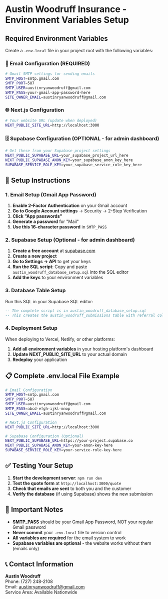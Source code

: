 # Austin Woodruff Insurance - Environment Variables Setup

## Required Environment Variables

Create a `.env.local` file in your project root with the following variables:

### 📧 Email Configuration (REQUIRED)
```bash
# Gmail SMTP settings for sending emails
SMTP_HOST=smtp.gmail.com
SMTP_PORT=587
SMTP_USER=austinryanwoodruff@gmail.com
SMTP_PASS=your-gmail-app-password-here
SITE_OWNER_EMAIL=austinryanwoodruff@gmail.com
```

### 🌐 Next.js Configuration
```bash
# Your website URL (update when deployed)
NEXT_PUBLIC_SITE_URL=http://localhost:3000
```

### 🗄️ Supabase Configuration (OPTIONAL - for admin dashboard)
```bash
# Get these from your Supabase project settings
NEXT_PUBLIC_SUPABASE_URL=your_supabase_project_url_here
NEXT_PUBLIC_SUPABASE_ANON_KEY=your_supabase_anon_key_here
SUPABASE_SERVICE_ROLE_KEY=your_supabase_service_role_key_here
```

## 🔧 Setup Instructions

### 1. Email Setup (Gmail App Password)
1. **Enable 2-Factor Authentication** on your Gmail account
2. **Go to Google Account settings** → Security → 2-Step Verification
3. **Click "App passwords"**
4. **Generate a password** for "Mail"
5. **Use this 16-character password** in `SMTP_PASS`

### 2. Supabase Setup (Optional - for admin dashboard)
1. **Create a free account** at [supabase.com](https://supabase.com)
2. **Create a new project**
3. **Go to Settings → API** to get your keys
4. **Run the SQL script**: Copy and paste `austin_woodruff_database_setup.sql` into the SQL editor
5. **Add the keys** to your environment variables

### 3. Database Table Setup
Run this SQL in your Supabase SQL editor:
```sql
-- The complete script is in austin_woodruff_database_setup.sql
-- This creates the austin_woodruff_submissions table with referral columns
```

### 4. Deployment Setup
When deploying to Vercel, Netlify, or other platforms:
1. **Add all environment variables** in your hosting platform's dashboard
2. **Update NEXT_PUBLIC_SITE_URL** to your actual domain
3. **Redeploy** your application

## 📋 Complete .env.local File Example

```bash
# Email Configuration
SMTP_HOST=smtp.gmail.com
SMTP_PORT=587
SMTP_USER=austinryanwoodruff@gmail.com
SMTP_PASS=abcd-efgh-ijkl-mnop
SITE_OWNER_EMAIL=austinryanwoodruff@gmail.com

# Next.js Configuration
NEXT_PUBLIC_SITE_URL=http://localhost:3000

# Supabase Configuration (Optional)
NEXT_PUBLIC_SUPABASE_URL=https://your-project.supabase.co
NEXT_PUBLIC_SUPABASE_ANON_KEY=your-anon-key-here
SUPABASE_SERVICE_ROLE_KEY=your-service-role-key-here
```

## ✅ Testing Your Setup

1. **Start the development server**: `npm run dev`
2. **Test the quote form** at `http://localhost:3000/quote`
3. **Check that emails are sent** to both you and the customer
4. **Verify the database** (if using Supabase) shows the new submission

## 🚨 Important Notes

- **SMTP_PASS** should be your Gmail App Password, NOT your regular Gmail password
- **Never commit** your `.env.local` file to version control
- **All variables are required** for the email system to work
- **Supabase variables are optional** - the website works without them (emails only)

## 📞 Contact Information

**Austin Woodruff**  
Phone: (727) 248-2108  
Email: austinryanwoodruff@gmail.com  
Service Area: Available Nationwide


